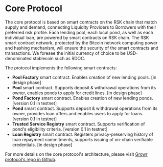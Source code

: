# Core Protocol
The core protocol is based on smart contracts on the RSK chain that match supply and demand, connecting Liquidity Providers to Borrowers with their preferred risk profile. Each lending pool, each local pond, as well as each individual loan, are powered by smart contracts on RSK chain. The RSK smart contract network, protected by the Bitcoin network computing power and hashing mechanism, will ensure the security of the smart contracts and transactions. We foresee the initial currency of choice to be USD-denominated stablecoin such as RDOC.

The protocol implements the following smart contracts:
- **Pool Factory** smart contract. Enables creation of new lending pools. [in design phase]
- **Pool** smart contract. Supports deposit & withdrawal operations from its owner, enables ponds to apply for credit lines. [in design phase]
- **Pond Factory** smart contract. Enables creation of new lending ponds. [version 0.1 in testnet]
- **Pond** smart contract. Supports deposit & withdrawal operations from its owner, provides loan offers and enables users to apply for loans. [version 0.1 in testnet]
- **Trusted Service Registry** smart contract. Supports verification of pond's eligibility criteria. [version 0.1 in testnet]
- **Loan Registry** smart contract. Registers privacy-preserving history of loan repayment commitments, supports issuing of on-chain verifiable credentials. [in design phase]


For more details on the core protocol's architecture, please visit [Growr protocol's repo in Github](https://github.com/growr-xyz/growr-core-protocol/wiki).